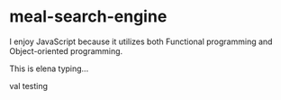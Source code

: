 # meal-search-engine

I enjoy JavaScript because it utilizes both Functional programming and Object-oriented programming.

This is elena typing... 

val testing 